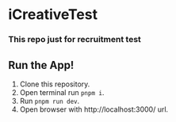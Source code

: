 # iCreativeTest
### This repo just for recruitment test
## Run the App!

1. Clone this repository.
2. Open terminal run `pnpm i`.
3. Run `pnpm run dev`.
4. Open browser with http://localhost:3000/ url.